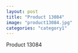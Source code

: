 ```yaml
---
layout: post
title: "Product 13084"
image: "product13084.jpg"
categories: "category1"
---
```

Product 13084
